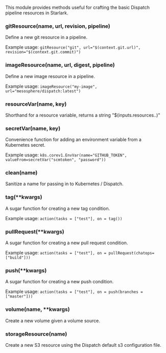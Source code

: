 
This module provides methods useful for crafting the basic Dispatch pipeline resources in Starlark.

### gitResource(name, url, revision, pipeline)


Define a new git resource in a pipeline.

Example usage: `gitResource("git", url="$(context.git.url)", revision="$(context.git.commit)")`


### imageResource(name, url, digest, pipeline)


Define a new image resource in a pipeline.

Example usage: `imageResource("my-image", url="mesosphere/dispatch:latest")`


### resourceVar(name, key)


Shorthand for a resource variable, returns a string "$(inputs.resources.<name>.<key>)"


### secretVar(name, key)


Convenience function for adding an environment variable from a Kubernetes secret.

Example usage: `k8s.corev1.EnvVar(name="GITHUB_TOKEN", valueFrom=secretVar("scmtoken", "password"))`


### clean(name)


Sanitize a name for passing in to Kubernetes / Dispatch.


### tag(**kwargs)


A sugar function for creating a new tag condition.

Example usage: `action(tasks = ["test"], on = tag())`


### pullRequest(**kwargs)


A sugar function for creating a new pull request condition.

Example usage: `action(tasks = ["test"], on = pullRequest(chatops=["build"]))`


### push(**kwargs)


A sugar function for creating a new push condition.

Example usage: `action(tasks = ["test"], on = push(branches = ["master"]))`


### volume(name, **kwargs)


Create a new volume given a volume source.


### storageResource(name)


Create a new S3 resource using the Dispatch default s3 configuration file.



